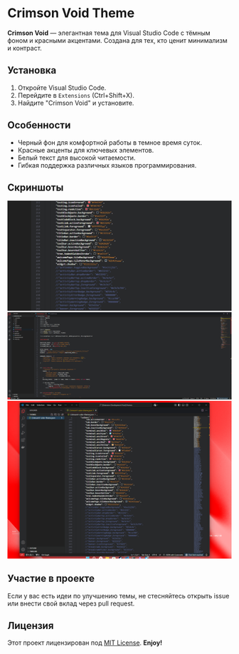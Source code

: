 # Crimson Void Theme

**Crimson Void** — элегантная тема для Visual Studio Code с тёмным фоном и красными акцентами. Создана для тех, кто ценит минимализм и контраст.

## Установка
1. Откройте Visual Studio Code.
2. Перейдите в `Extensions` (Ctrl+Shift+X).
3. Найдите "Crimson Void" и установите.

## Особенности
- Черный фон для комфортной работы в темное время суток.
- Красные акценты для ключевых элементов.
- Белый текст для высокой читаемости.
- Гибкая поддержка различных языков программирования.

## Скриншоты
![JSON](image-1.png)
![Python](image.png)
![Theme](image-2.png)

## Участие в проекте
Если у вас есть идеи по улучшению темы, не стесняйтесь открыть issue или внести свой вклад через pull request.

## Лицензия
Этот проект лицензирован под [MIT License](LICENSE).
**Enjoy!**

